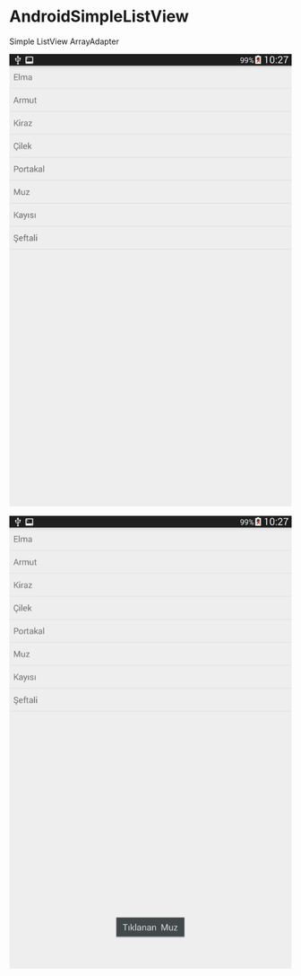 # AndroidSimpleListView
Simple ListView ArrayAdapter

![alt tag](https://github.com/harunkor/AndroidSimpleListView/blob/master/device-2015-03-26-102624.png)

![alt tag](https://github.com/harunkor/AndroidSimpleListView/blob/master/device-2015-03-26-102638.png)
